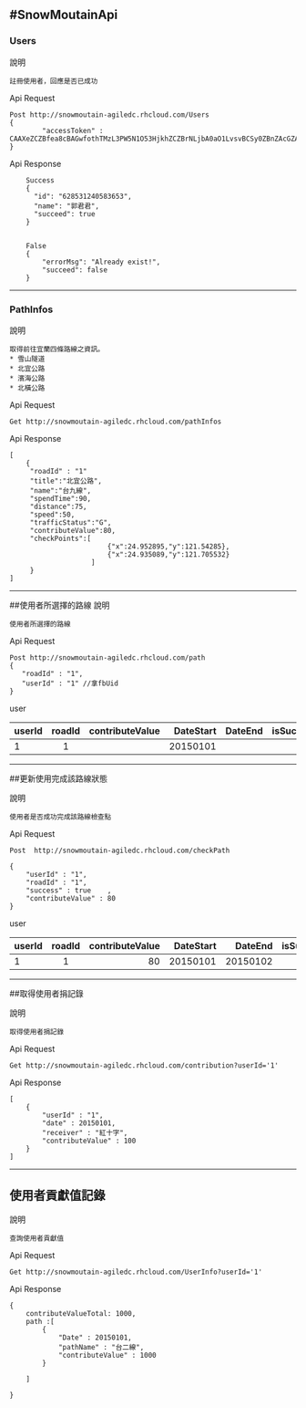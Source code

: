 #SnowMoutainApi
---
### Users
說明

	註冊使用者，回應是否已成功
	
Api Request

	Post http://snowmoutain-agiledc.rhcloud.com/Users
	{
			"accessToken" : CAAXeZCZBfea8cBAGwfothTMzL3PW5N1O53HjkhZCZBrNLjbA0aO1LvsvBCSy0ZBnZAcGZAPhtKFhYEMgi6vsekGtNNYpz8KOaNLb8PsXIoVZBxwGyg8iTbpYs9lHZB0x7nQZBYC4J1ZBRukcY2a4ASDni0tC0tBpJzEpxt6hM2mLRwUR7sJH8oh8E1viK82E2ee0VXm2SBM13LTQv4pstShbZAh3
	}
	

Api Response
	
		Success 
		{
		  "id": "628531240583653",
		  "name": "郭君君",
		  "succeed": true
		}
		
				
		False
		{
			"errorMsg": "Already exist!",
  			"succeed": false		
		}

---

### PathInfos
說明

	取得前往宜蘭四條路線之資訊。
	* 雪山隧道
	* 北宜公路
	* 濱海公路
	* 北橫公路

Api Request

	Get http://snowmoutain-agiledc.rhcloud.com/pathInfos

Api Response

	[
		{
		 "roadId" : "1"
		 "title":"北宜公路",
		 "name":"台九線",
		 "spendTime":90,
		 "distance":75,
		 "speed":50,
		 "trafficStatus":"G",
		 "contributeValue":80,
		 "checkPoints":[
		 					{"x":24.952895,"y":121.54285},
		 					{"x":24.935089,"y":121.705532}
		 				]
		 }
	]
	
	
---

##使用者所選擇的路線
說明
	
	使用者所選擇的路線

Api Request

	Post http://snowmoutain-agiledc.rhcloud.com/path	
	{
	   "roadId" : "1",
	   "userId" : "1" //拿fbUid
	}

user	

| userId        | roadId        | contributeValue  | DateStart | DateEnd | isSucess |
| ------------- |:-------------:| ----------------:| ---------:| -------:| --------:|
|       1       |       1       |                  | 20150101  |         |          |


---

##更新使用完成該路線狀態

說明
	
	使用者是否成功完成該路線檢查點
	
Api Request

	Post  http://snowmoutain-agiledc.rhcloud.com/checkPath
	
	{
		"userId" : "1",
		"roadId" : "1",
		"success" : true	,
		"contributeValue" : 80
	}

user

| userId        | roadId        | contributeValue  | DateStart | DateEnd | isSucess |
| ------------- |:-------------:| ----------------:| ---------:| -------:| --------:|
|       1       |       1       |       80         | 20150101  | 20150102|   true   |

---

##取得使用者捐記錄

說明

	取得使用者捐記錄
	
Api Request

	Get http://snowmoutain-agiledc.rhcloud.com/contribution?userId='1'

Api Response
	
	[	
		{
			"userId" : "1",
			"date" : 20150101,
			"receiver" : "紅十字",
			"contributeValue" : 100
		}
	]

---

## 使用者貢獻值記錄

說明

	查詢使用者貢獻值
	
Api Request

	Get http://snowmoutain-agiledc.rhcloud.com/UserInfo?userId='1'

Api Response

	{
		contributeValueTotal: 1000,
		path :[
			{
				"Date" : 20150101,
				"pathName" : "台二線",
				"contributeValue" : 1000	
			}
		
		] 
	
	}




